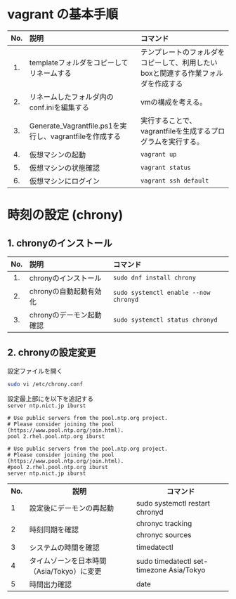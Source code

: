 # vagrant の基本手順
|No.|説明|コマンド|
|:---:|:---|:---|
|1.|templateフォルダをコピーしてリネームする|テンプレートのフォルダをコピーして、利用したいboxと関連する作業フォルダを作成する|
|2.|リネームしたフォルダ内のconf.iniを編集する|vmの構成を考える。|
|3.|Generate_Vagrantfile.ps1を実行し、vagrantfileを作成する|実行することで、vagrantfileを生成するプログラムを実行する。|
|4.|仮想マシンの起動|`vagrant up`|
|5.|仮想マシンの状態確認|`vagrant status`|
|6.|仮想マシンにログイン|`vagrant ssh default`|

# 時刻の設定 (chrony)
## 1. chronyのインストール
|No.|説明|コマンド|
|:---:|:---|:---|
|1.|chronyのインストール|`sudo dnf install chrony`|
|2.|chronyの自動起動有効化|`sudo systemctl enable --now chronyd`|
|3.|chronyのデーモン起動確認|`sudo systemctl status chronyd`|
## 2. chronyの設定変更
設定ファイルを開く
```bash
sudo vi /etc/chrony.conf
```
 設定最上部にを以下を追記する  
`server ntp.nict.jp iburst`
```
# Use public servers from the pool.ntp.org project.
# Please consider joining the pool (https://www.pool.ntp.org/join.html).
pool 2.rhel.pool.ntp.org iburst
```
```
# Use public servers from the pool.ntp.org project.
# Please consider joining the pool (https://www.pool.ntp.org/join.html).
#pool 2.rhel.pool.ntp.org iburst
server ntp.nict.jp iburst
```
<table>
    <tr>
        <th>No.</th>
        <th>説明</th>
        <th>コマンド</th>
    </tr>
    <tr>
        <td>1</td>
        <td>設定後にデーモンの再起動</td>
        <td>sudo systemctl restart chronyd</td>
    </tr>
    <tr>
        <td rowspan="2" >2</td>
        <td rowspan="2" >時刻同期を確認</td>
        <td>chronyc tracking</td>
    </tr>
    <tr>
        <td>chronyc sources</td>
    </tr>
    <tr>
        <td>3</td>
        <td>システムの時間を確認</td>
        <td>timedatectl</td>
    </tr>
    <tr>
        <td>4</td>
        <td>タイムゾーンを日本時間（Asia/Tokyo）に変更</td>
        <td>sudo timedatectl set-timezone Asia/Tokyo</td>
    </tr>
    <tr>
        <td>5</td>
        <td>時間出力確認</td>
        <td>date</td>
    </tr>
</table>
